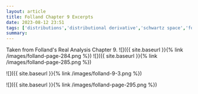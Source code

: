```yaml
---
layout: article
title: Folland Chapter 9 Excerpts
date: 2023-08-12 23:51
tags: ['distributions','distributional derivative','schwartz space','fourier transform','tempered distributions']
summary: 
---
```

Taken from Folland's Real Analysis Chapter 9.
![]({{ site.baseurl }}{% link /images/folland-page-284.png %})
![]({{ site.baseurl }}{% link /images/folland-page-285.png %})

![]({{ site.baseurl }}{% link /images/folland-9-3.png %})

![]({{ site.baseurl }}{% link /images/folland-page-295.png %})
